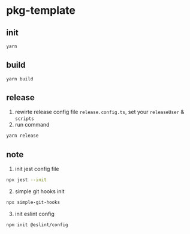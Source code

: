 # pkg-template

## init

```bash
yarn
```

## build

```bash
yarn build
```

## release

1. rewirte release config file `release.config.ts`, set your `releaseUser` & `scripts`
2. run command
```bash
yarn release
```

## note

1. init jest config file 
```bash
npx jest --init
```

2. simple git hooks init 
```bash
npx simple-git-hooks
```

3. init eslint config
```bash
npm init @eslint/config
```